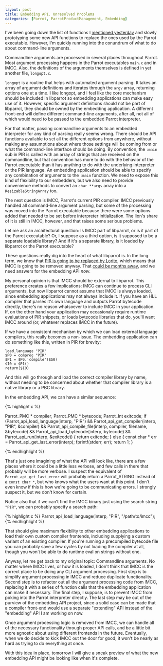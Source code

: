 ```yaml
---
layout: post
title: Embedding API, Unresolved Problems
categories: [Parrot, ParrotProductManagement, Embedding]
---
```


I've been going down the list of functions I
[mentioned yesterday][api first wave] and slowly prototyping some new API
functions to replace the ones used by the Parrot executable. However, I'm
quickly running into the conundrum of what to do about command-line arguments.

[api first wave]: /2010/11/07/embedding_api_first_wave.html

Commandline arguments are processed in several places throughout Parrot.
Most argument processing happens in the Parrot executables `main.c` and in
IMCC. Also, the definitions of the arguments themselves is defined in yet
another file, `longopt.c`.

`longopt` is a routine that helps with automated argument parsing. It takes an
array of argument definitions and iterates through the `argv` array, returning
options one at a time. I like longopt, and I feel like the core mechanism
should be included in libparrot so embedding applications can make easy use of
it. However, specific argument definitions should not be part of libparrot,
they should be owned by the embedding application. A different front-end
will define different command-line arguments, after all, not all of which
would need to be passed to the embedded Parrot interpreter.

For that matter, passing commandline arguments to an embedded interpreter for
any kind of parsing really seems wrong. There should be API functions
available to set all the different options from anywhere, without making any
assumptions about where those settings will be coming from or what the
command-line interface should be doing. By convention, the `:main` sub in PIR
is called with an array of strings that are received on the commandline, but
that convention has more to do with the behavior of the Parrot executable than
it has anything to do with the underlying interpreter or the PIR language. An
embedding application should be able to specify any combination of arguments
to the `:main` function. We need to expose this kind of flexibility to our
embedders, but we also need to provide convenience methods to convert an
`char **argv` array into a `ResizableStringArray` too.

The next question is IMCC, Parrot's current PIR compiler. IMCC previously
handled all command-line argument parsing, but some of the processing was
moved into the Parrot executable because there were some options added that
needed to be set before interpreter initialization. The lion's share of it is
still in IMCC, however, and that raises some serious problems.

Let me ask an architectural question: Is IMCC part of libparrot, or is it part
of the Parrot executable? Or, I suppose as a third option, is it supposed to
be a separate loadable library? And if it's a separate library, is it loaded
by libparrot or the Parrot executable?

These questions really dig into the heart of what libparrot is. In the long
term, we know that [PIR is going to be replaced by Lorito][pir], which means
that IMCC is going to be removed anyway. That
[could be months away][timeline], and we need answers for the embedding API
*now*.

[pir]: http://trac.parrot.org/parrot/wiki/LoritoRoadmap
[timeline]: /2010/11/04/parrot_of_the_future.html

My personal opinion is that IMCC should be external to libparrot. This
preference creates a few implications: IMCC can continue to process CLI
arguments, but now libparrot cannot assume that IMCC is always loaded, since
embedding applications may not always include it. If you have an HLL
compiler that parses it's own language and outputs Parrot bytecode directly,
there's no reason whatsoever to include IMCC in your application. If, on the
other hand your application may occasionaly require runtime evaluations of
PIR snippets, or loads bytecode libraries that do, you'll want IMCC around
(or, whatever replaces IMCC in the future).

If we have a consistent mechanism by which we can load external language
compilers, this really becomes a non-issue. The embedding application can do
something like this, written in PIR for brevity:

    load_language "PIR"
    $P0 = compreg "PIR"
    $P1 = $P0.'compile'($S0)
    $I0 = $P1()
    return($I0)

And this will go through and load the correct compiler library by name,
without needing to be concerned about whether that compiler library is a
native library or a PBC library.

In the embedding API, we can have a similar sequence:

{% highlight c %}

Parrot_PMC * compiler;
Parrot_PMC * bytecode;
Parrot_Int exitcode;
if (Parrot_api_load_language(interp, "PIR") &&
    Parrot_api_get_compiler(interp, "PIR", &compiler) &&
    Parrot_api_compile_file(interp, compiler, filename, &bytecode) &&
    Parrot_api_load_bytecode(interp, bytecode) &&
    Parrot_api_run(interp, &exitcode))
{
    return exitcode;
}
else
{
    const char * err = Parrot_api_get_last_error(interp);
    fprintf(stderr, err);
    return 1;
}

{% endhighlight %}

That's just one imagining of what the API will look like, there are a few
places where it could be a little less verbose, and few calls in there that
probably will be more verbose. I suspect the equivalent of
`Parrot_api_get_last_error` will probably return a Parrot_STRING instead of a
`const char *`, but who knows what the users want at this point. I don't even
know if this is how we're going to be communicating errors. I strongly suspect
it, but we don't know for certain.

Notice also that if we can't find the IMCC binary just using the search string
`"PIR"`, we can probably specify a search path:

{% highlight c %}
    Parrot_api_load_language(interp, "PIR", "/path/to/imcc");
{% endhighlight %}

That should give maximum flexibility to other embedding applications to load
their own custom compiler frontends, including supplying a custom variant of
an existing compiler. If you're running a precompiled bytecode file you can
probably save a few cycles by not loading the compiler at all, though you
won't be able to do runtime eval on strings without one.

Anyway, let me get back to my original topic: Commandline arguments. No matter
where IMCC lives, or how it is loaded, I don't think that IMCC is the correct
place to be doing any CLI argument processing. First step is to simplify
argument processing in IMCC and reduce duplicate functionality. Second step is
to refactor out all the argument processing code from IMCC, replacing it with
a series of function calls that the embedding application can make if
necessary. The final step, I suppose, is to prevent IMCC from poking into
the Parrot interpreter directly. The last step may be out of the purview of
the embedding API project, since a solid case can be made that a compiler
front-end would use a separate "extending" API instead of the "embedding" API
I am working on now.

Once argument processing logic is removed from IMCC, we can handle all of the
necessary functionality through proper API calls, and be a little bit more
agnostic about using different frontends in the future. Eventually, when we
do decide to kick IMCC out the door for good, it won't be nearly as hard as
trying to do everything at once.

With this idea in place, tomorrow I will give a sneak preview of what the
new embedding API might be looking like when it's complete.
